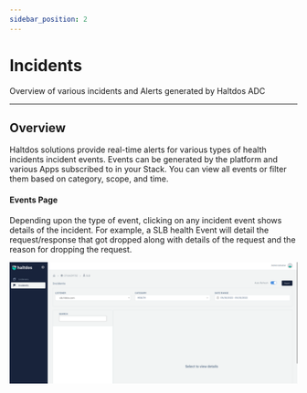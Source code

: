 ```yaml
---
sidebar_position: 2
---
```


# Incidents
Overview of various incidents and Alerts generated by Haltdos ADC

---

## Overview

Haltdos solutions provide real-time alerts for various types of health incidents incident events. Events can be generated by the platform and various Apps subscribed to in your Stack. You can view all events or filter them based on category, scope, and time.

#### Events Page

Depending upon the type of event, clicking on any incident event shows details of the incident. For example, a SLB health Event will detail the request/response that got dropped along with details of the request and the reason for dropping the request.

![Event](/img/adc/incidentevent.png)